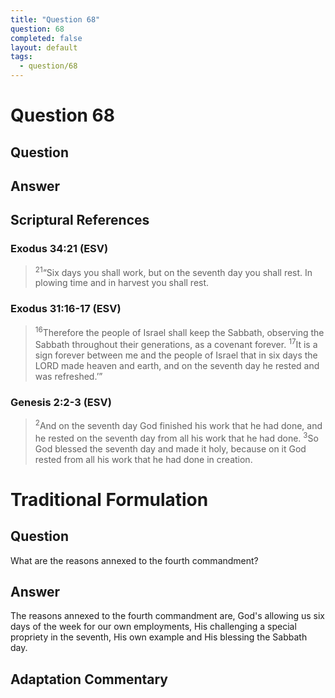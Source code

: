 ```yaml
---
title: "Question 68"
question: 68
completed: false
layout: default
tags:
  - question/68
---
```

# Question 68

## Question


## Answer


## Scriptural References
### Exodus 34:21 (ESV)
> <sup>21</sup>“Six days you shall work, but on the seventh day you shall rest. In plowing time and in harvest you shall rest.

### Exodus 31:16-17 (ESV)
> <sup>16</sup>Therefore the people of Israel shall keep the Sabbath, observing the Sabbath throughout their generations, as a covenant forever.
> <sup>17</sup>It is a sign forever between me and the people of Israel that in six days the LORD made heaven and earth, and on the seventh day he rested and was refreshed.’”

### Genesis 2:2-3 (ESV)
> <sup>2</sup>And on the seventh day God finished his work that he had done, and he rested on the seventh day from all his work that he had done.
> <sup>3</sup>So God blessed the seventh day and made it holy, because on it God rested from all his work that he had done in creation.

# Traditional Formulation
## Question
What are the reasons annexed to the fourth commandment?

## Answer
The reasons annexed to the fourth commandment are, God's allowing us six days of the week for our own employments, His challenging a special propriety in the seventh, His own example and His blessing the Sabbath day.

## Adaptation Commentary
